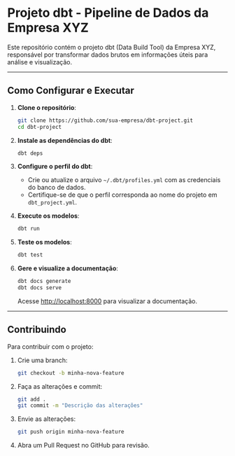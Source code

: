 # Projeto dbt - Pipeline de Dados da Empresa XYZ

Este repositório contém o projeto dbt (Data Build Tool) da Empresa XYZ, responsável por transformar dados brutos em informações úteis para análise e visualização.

---

## **Como Configurar e Executar**

1. **Clone o repositório**:
   ```bash
   git clone https://github.com/sua-empresa/dbt-project.git
   cd dbt-project
   ```

2. **Instale as dependências do dbt**:
   ```bash
   dbt deps
   ```

3. **Configure o perfil do dbt**:
   - Crie ou atualize o arquivo `~/.dbt/profiles.yml` com as credenciais do banco de dados.
   - Certifique-se de que o perfil corresponda ao nome do projeto em `dbt_project.yml`.

4. **Execute os modelos**:
   ```bash
   dbt run
   ```

5. **Teste os modelos**:
   ```bash
   dbt test
   ```

6. **Gere e visualize a documentação**:
   ```bash
   dbt docs generate
   dbt docs serve
   ```

   Acesse [http://localhost:8000](http://localhost:8000) para visualizar a documentação.

---

## **Contribuindo**

Para contribuir com o projeto:

1. Crie uma branch:
   ```bash
   git checkout -b minha-nova-feature
   ```

2. Faça as alterações e commit:
   ```bash
   git add .
   git commit -m "Descrição das alterações"
   ```

3. Envie as alterações:
   ```bash
   git push origin minha-nova-feature
   ```

4. Abra um Pull Request no GitHub para revisão.